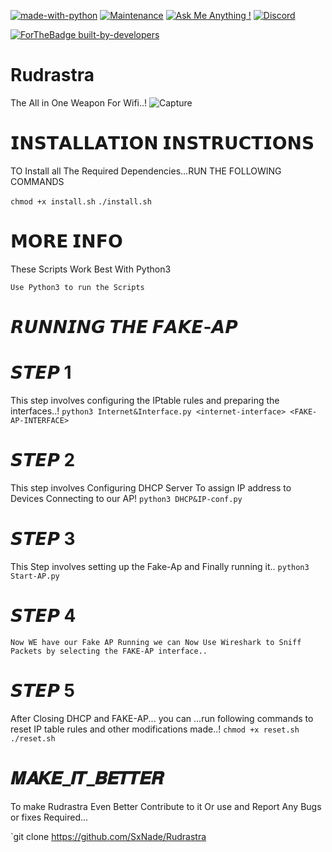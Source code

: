 [![made-with-python](https://img.shields.io/badge/Made%20with-Python-1f425f.svg)](https://www.python.org/)
[![Maintenance](https://img.shields.io/badge/Maintained%3F-yes-green.svg)](https://github.com/SxNade)
[![Ask Me Anything !](https://img.shields.io/badge/Ask%20me-anything-1abc9c.svg)](https://github.com/SxNade)
[![Discord](https://img.shields.io/discord/591914197219016707.svg?label=&logo=discord&logoColor=ffffff&color=7389D8&labelColor=6A7EC2)](https://github.com/SxNade)


[![ForTheBadge built-by-developers](http://ForTheBadge.com/images/badges/built-by-developers.svg)](https://github.com/SxNade)

# Rudrastra
The All in One Weapon For Wifi..!
![Capture](https://www.harekrishnahareraama.com/wp-content/uploads/2020/07/rudrastra-300x192.png)
# 𝗜𝗡𝗦𝗧𝗔𝗟𝗟𝗔𝗧𝗜𝗢𝗡 𝗜𝗡𝗦𝗧𝗥𝗨𝗖𝗧𝗜𝗢𝗡𝗦
TO Install all The Required Dependencies...RUN THE FOLLOWING COMMANDS

`chmod +x install.sh`
`./install.sh`

# 𝗠𝗢𝗥𝗘 𝗜𝗡𝗙𝗢

These Scripts Work Best With Python3

`Use Python3 to run the Scripts`


# 𝙍𝙐𝙉𝙉𝙄𝙉𝙂 𝙏𝙃𝙀 𝙁𝘼𝙆𝙀-𝘼𝙋

# 𝙎𝙏𝙀𝙋 1
This step involves configuring the IPtable rules and preparing the interfaces..!
`python3 Internet&Interface.py <internet-interface> <FAKE-AP-INTERFACE>`

# 𝙎𝙏𝙀𝙋 2
This step involves Configuring DHCP Server To assign IP address to Devices Connecting to our AP!
`python3 DHCP&IP-conf.py`

# 𝙎𝙏𝙀𝙋 3
This Step involves setting up the Fake-Ap and Finally running it..
`python3 Start-AP.py`

# 𝙎𝙏𝙀𝙋 4
`Now WE have our Fake AP Running we can Now Use Wireshark to Sniff Packets by selecting the FAKE-AP interface..`

# 𝙎𝙏𝙀𝙋 5
After Closing DHCP and FAKE-AP... you can ...run following commands to reset IP table rules and other modifications made..!
`chmod +x reset.sh`
`./reset.sh`

# 𝑴𝑨𝑲𝑬_𝑰𝑻_𝑩𝑬𝑻𝑻𝑬𝑹
To make Rudrastra Even Better Contribute to it Or use and Report Any Bugs or fixes Required...

`git clone https://github.com/SxNade/Rudrastra

